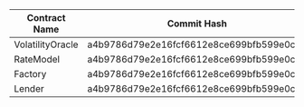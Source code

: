 | Contract Name                    | Commit Hash                              | Salt                                                               | Address                                      |
| -------------------------------- | ---------------------------------------- | ------------------------------------------------------------------ | -------------------------------------------- |
| VolatilityOracle                 | a4b9786d79e2e16fcf6612e8ce699bfb599e0c8d | bytes32(uint256(0xA10EBE1A))                                       | `0xcA91bb5e6F98BD99b9Ca8aED1B9c5d12e139DB3d` |
| RateModel                        | a4b9786d79e2e16fcf6612e8ce699bfb599e0c8d | bytes32(uint256(0xA10EBE1A))                                       | `0xBD477956Ad74329664f45978A3876B024E3da73d` |
| Factory                          | a4b9786d79e2e16fcf6612e8ce699bfb599e0c8d | bytes32(uint256(0xA10EBE1A))                                       | `0x95110C9806833d3D3C250112fac73c5A6f631E80` |
| Lender                           | a4b9786d79e2e16fcf6612e8ce699bfb599e0c8d | created by factory                                                 | `0x62eAa8b180faebfBb0627dBd07E23f27379c147e` |
